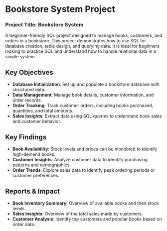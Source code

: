 # Bookstore System Project

### Project Title: Bookstore System

A beginner-friendly SQL project designed to manage books, customers, and orders in a bookstore. This project demonstrates how to use SQL for database creation, table design, and querying data. It is ideal for beginners looking to practice SQL and understand how to handle relational data in a simple system.

## Key Objectives
- **Database Initialization**: Set up and populate a bookstore database with structured data.
- **Data Management**: Manage book details, customer information, and order records.
- **Order Tracking**: Track customer orders, including books purchased, quantities, and total amounts.
- **Sales Insights**: Extract data using SQL queries to understand book sales and customer behavior.

## Key Findings
- **Book Availability**: Stock levels and prices can be monitored to identify high-demand books.
- **Customer Insights**: Analyze customer data to identify purchasing patterns and demographics.
- **Order Trends**: Explore sales data to identify peak ordering periods or customer preferences.

## Reports & Impact
- **Book Inventory Summary**: Overview of available books and their stock levels.
- **Sales Insights**: Overview of the total sales made by customers.
- **Customer Analysis**: Identify top customers and popular books based on order data.











